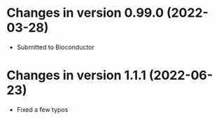 # Changes in version 0.99.0 (2022-03-28)
- Submitted to Bioconductor

# Changes in version 1.1.1 (2022-06-23)
- Fixed a few typos
